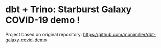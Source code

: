 # dbt + Trino: Starburst Galaxy COVID-19 demo ! 

Project based on original repository: https://github.com/monimiller/dbt-galaxy-covid-demo